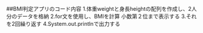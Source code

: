 ##BMI判定アプリのコード内容
1.体重weightと身長heightの配列を作成し、2人分のデータを格納
2.for文を使用し、BMIを計算  小数第２位まで表示する
3.それを2回繰り返す
4.System.out.printlnで出力する
